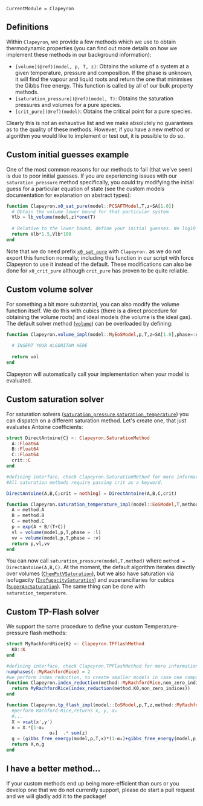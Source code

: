 ```@meta
CurrentModule = Clapeyron
```
## Definitions

Within `Clapeyron`, we provide a few methods which we use to obtain thermodynamic properties (you can find out more details on how we implement these methods in our background information):

- `[volume](@ref)(model, p, T, z)`: Obtains the volume of a system at a given temperature, pressure and composition. If the phase is unknown, it will find the vapour and liquid roots and return the one that minimises the Gibbs free energy. This function is called by all of our bulk property methods.
- `[saturation_pressure](@ref)(model, T)`: Obtains the saturation pressures and volumes for a pure species.
- `[crit_pure](@ref)(model)`: Obtains the critical point for a pure species.

Clearly this is not an exhaustive list and we make absolutely no guarantees as to the quality of these methods. However, if you have a new method or algorithm you would like to implement or test out, it is possible to do so.

## Custom initial guesses example

One of the most common reasons for our methods to fail (that we've seen) is due to poor initial guesses. If you are experiencing issues with our `saturation_pressure` method specifically, you could try modifying the initial guess for a particular equation of state (see the custom models documentation for explanation on abstract types):

```julia
function Clapeyron.x0_sat_pure(model::PCSAFTModel,T,z=SA[1.0])
  # Obtain the volume lower bound for that particular system
  Vlb = lb_volume(model,z)*one(T)
  
  # Relative to the lower bound, define your initial guesses. We log10 the results as our solvers solve for the log10 of the volume.
  return Vlb*1.5,Vlb*100
end
```

Note that we do need prefix [`x0_sat_pure`](@ref) with `Clapeyron.` as we do not export this function normally; including this function in our script with force Clapeyron to use it instead of the default. These modifications can also be done for `x0_crit_pure` although `crit_pure` has proven to be quite reliable.

## Custom volume solver

For something a bit more substantial, you can also modify the volume function itself. We do this with cubics (there is a direct procedure for obtaining the volume roots) and ideal models (the volume is the ideal gas). The default solver method ([`volume`](@ref)) can be overloaded by defining:

```julia
function Clapeyron.volume_impl(model::MyEoSModel,p,T,z=SA[1.0],phase=:unknown,threaded=false,vol0=nothing)
  
  # INSERT YOUR ALGORITHM HERE
  
  return vol
end
```

Clapeyron will automatically call your implementation when your model is evaluated. 

## Custom saturation solver

For saturation solvers ([`saturation_pressure`](@ref),[`saturation_temperature`](@ref)) you can dispatch on a different saturation method. Let's create one, that just evaluates Antoine coefficients:

```julia
struct DirectAntoine{C} <: Clapeyron.SaturationMethod
  A::Float64
  B::Float64
  C::Float64
  crit::C
end

#defining interface, check Clapeyron.SaturationMethod for more information.
#All saturation methods require passing crit as a keyword.

DirectAntoine(A,B,C;crit = nothing) = DirectAntoine(A,B,C,crit)

function Clapeyron.saturation_temperature_impl(model::EoSModel,T,method::DirectAntoine)
  A = method.A
  B = method.B
  C = method.C
  p = exp(A + B/(T+C))
  vl = volume(model,p,T,phase = :l)
  vv = volume(model,p,T,phase = :v)
  return p,vl,vv
end
```

You can now call `saturation_pressure(model,T,method)` where `method = DirectAntoine(A,B,C)`. At the moment, the default algorithm iterates directly over volumes ([`ChemPotVSaturation`](@ref)), but we also have saturation via isofugacity ([`IsofugacitySaturation`](@ref)) and superancillaries for cubics ([`SuperAncSaturation`](@ref)). The same thing can be done with `saturation_temperature`.

## Custom TP-Flash solver

We support the same procedure to define your custom Temperature-pressure flash methods:

```julia
struct MyRachfordRice{K} <: Clapeyron.TPFlashMethod
  K0::K
end

#defining interface, check Clapeyron.TPFlashMethod for more information
numphases(::MyRachfordRice) = 2
#we perform index reduction, to create smaller models in case one component has zero composition.
function Clapeyron.index_reduction(method::MyRachfordRice,non_zero_indices) 
  return MyRachfordRice(index_reduction(method.K0,non_zero_indices))
end

function Clapeyron.tp_flash_impl(model::EoSModel,p,T,z,method::MyRachfordRice)
  #perform Rachford-Rice,returns x, y, α₀
  #...
  X = vcat(x',y')
  n = X.*[1-α₀
                α₀]  .* sum(z)
  g = (gibbs_free_energy(model,p,T,x)*(1-α₀)+gibbs_free_energy(model,p,T,y)*α₀)/R̄/T
  return X,n,g
end

```
## I have a better method...

If your custom methods end up being more-efficient than ours or you develop one that we do not currently support, please do start a pull request and we will gladly add it to the package!
